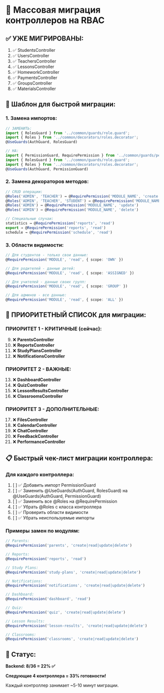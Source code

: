 # 🔄 Массовая миграция контроллеров на RBAC

## ✅ **УЖЕ МИГРИРОВАНЫ:**
1. ✅ StudentsController
2. ✅ UsersController 
3. ✅ TeachersController
4. ✅ LessonsController
5. ✅ HomeworkController
6. ✅ PaymentsController
7. ✅ GroupsController
8. ✅ MaterialsController

## 🔄 **Шаблон для быстрой миграции:**

### **1. Замена импортов:**
```typescript
// ЗАМЕНИТЬ:
import { RolesGuard } from '../common/guards/role.guard';
import { Roles } from '../common/decorators/roles.decorator';
@UseGuards(AuthGuard, RolesGuard)

// НА:
import { PermissionGuard, RequirePermission } from '../common/guards/permission.guard';
import { RolesGuard } from '../common/guards/role.guard';
import { Roles } from '../common/decorators/roles.decorator';
@UseGuards(AuthGuard, PermissionGuard)
```

### **2. Замена декораторов методов:**
```typescript
// CRUD операции:
@Roles('ADMIN', 'TEACHER') → @RequirePermission('MODULE_NAME', 'create')
@Roles('ADMIN', 'TEACHER', 'STUDENT') → @RequirePermission('MODULE_NAME', 'read')
@Roles('ADMIN') → @RequirePermission('MODULE_NAME', 'update')
@Roles('ADMIN') → @RequirePermission('MODULE_NAME', 'delete')

// Специальные случаи:
statistics → @RequirePermission('reports', 'read')
export → @RequirePermission('reports', 'read')
schedule → @RequirePermission('schedule', 'read')
```

### **3. Области видимости:**
```typescript
// Для студентов - только свои данные:
@RequirePermission('MODULE', 'read', { scope: 'OWN' })

// Для родителей - данные детей:
@RequirePermission('MODULE', 'read', { scope: 'ASSIGNED' })

// Для учителей - данные своих групп:
@RequirePermission('MODULE', 'read', { scope: 'GROUP' })

// Для админов - все данные:
@RequirePermission('MODULE', 'read', { scope: 'ALL' })
```

## 🎯 **ПРИОРИТЕТНЫЙ СПИСОК для миграции:**

### **ПРИОРИТЕТ 1 - КРИТИЧНЫЕ (сейчас):**
9. ❌ **ParentsController** 
10. ❌ **ReportsController**
11. ❌ **StudyPlansController**
12. ❌ **NotificationsController**

### **ПРИОРИТЕТ 2 - ВАЖНЫЕ:**
13. ❌ **DashboardController**
14. ❌ **QuizController** 
15. ❌ **LessonResultsController**
16. ❌ **ClassroomsController**

### **ПРИОРИТЕТ 3 - ДОПОЛНИТЕЛЬНЫЕ:**
17. ❌ **FilesController**
18. ❌ **CalendarController**
19. ❌ **ChatController**
20. ❌ **FeedbackController**
21. ❌ **PerformanceController**

## 📋 **Быстрый чек-лист миграции контроллера:**

### **Для каждого контроллера:**
1. [ ] ✅ Добавить импорт PermissionGuard
2. [ ] ✅ Заменить @UseGuards(AuthGuard, RolesGuard) на @UseGuards(AuthGuard, PermissionGuard)
3. [ ] ✅ Заменить все @Roles на @RequirePermission
4. [ ] ✅ Убрать @Roles с класса контроллера
5. [ ] ✅ Проверить области видимости
6. [ ] ✅ Убрать неиспользуемые импорты

### **Примеры замен по модулям:**
```typescript
// Parents:
@RequirePermission('parents', 'create|read|update|delete')

// Reports:
@RequirePermission('reports', 'read')

// Study Plans:
@RequirePermission('study-plans', 'create|read|update|delete')

// Notifications:
@RequirePermission('notifications', 'create|read|update|delete')

// Dashboard:
@RequirePermission('dashboard', 'read')

// Quiz:
@RequirePermission('quiz', 'create|read|update|delete')

// Lesson Results:
@RequirePermission('lesson-results', 'create|read|update|delete')

// Classrooms:
@RequirePermission('classrooms', 'create|read|update|delete')
```

## 🚀 **Статус:**

**Backend: 8/36 = 22% ✅**

**Следующие 4 контроллера = 33% готовности!**

Каждый контроллер занимает ~5-10 минут миграции.
